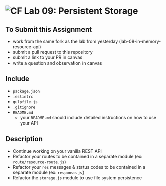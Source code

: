 ![CF](https://camo.githubusercontent.com/70edab54bba80edb7493cad3135e9606781cbb6b/687474703a2f2f692e696d6775722e636f6d2f377635415363382e706e67) Lab 09: Persistent Storage
===

## To Submit this Assignment
  * work from the same fork as the lab from yesterday (lab-08-in-memory-resource-api)
  * submit a pull request to this repository
  * submit a link to your PR in canvas
  * write a question and observation in canvas

## Include
  * `package.json`
  * `.eslintrc`
  * `gulpfile.js`
  * `.gitignore`
  * `README.md`
    * your `README.md` should include detailed instructions on how to use your API

## Description
  * Continue working on your vanilla REST API
  * Refactor your routes to be contained in a separate module (ex: `route/resource-route.js`)
  * Refactor your `res` messages & status codes to be contained in a separate module (ex: `response.js`)
  * Refactor the `storage.js` module to use file system persistence
